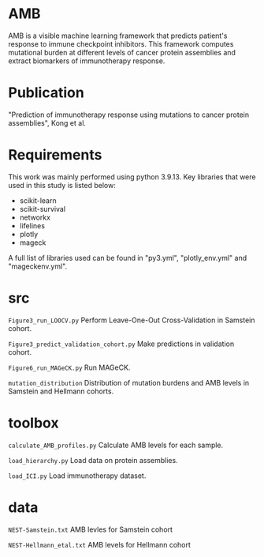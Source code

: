 # AMB
AMB is a visible machine learning framework that predicts patient's response to immune checkpoint inhibitors. This framework computes mutational burden at different levels of cancer protein assemblies and extract biomarkers of immunotherapy response.

# Publication
"Prediction of immunotherapy response using mutations to cancer protein assemblies", Kong et al.

# Requirements
This work was mainly performed using python 3.9.13. Key libraries that were used in this study is listed below:

- scikit-learn
- scikit-survival
- networkx
- lifelines
- plotly
- mageck

A full list of libraries used can be found in "py3.yml", "plotly_env.yml" and "mageckenv.yml".

# src
`Figure3_run_LOOCV.py` Perform Leave-One-Out Cross-Validation in Samstein cohort.

`Figure3_predict_validation_cohort.py` Make predictions in validation cohort.

`Figure6_run_MAGeCK.py` Run MAGeCK.

`mutation_distribution` Distribution of mutation burdens and AMB levels in Samstein and Hellmann cohorts.


# toolbox
`calculate_AMB_profiles.py` Calculate AMB levels for each sample.

`load_hierarchy.py` Load data on protein assemblies.

`load_ICI.py` Load immunotherapy dataset.

# data
`NEST-Samstein.txt` AMB levles for Samstein cohort

`NEST-Hellmann_etal.txt` AMB levels for Hellmann cohort

